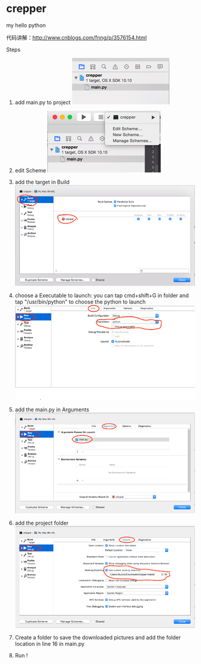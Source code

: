 # crepper
my hello python

代码讲解：http://www.cnblogs.com/fnng/p/3576154.html 

Steps

1. add main.py to project
![step1](https://github.com/atuooo/crepper/blob/master/steps/step1.png)

2. edit Scheme
![step2](https://github.com/atuooo/crepper/blob/master/steps/step2.png)

3. add the target in Build
![step3](https://github.com/atuooo/crepper/blob/master/steps/step3.png)

4. choose a Executable to launch: you can tap cmd+shift+G in folder and tap "/usr/bin/python" to choose the python to launch 
![step4](https://github.com/atuooo/crepper/blob/master/steps/step4.png)

5. add the main.py in Arguments
![step5](https://github.com/atuooo/crepper/blob/master/steps/step5.png)

6. add the project folder
![step6](https://github.com/atuooo/crepper/blob/master/steps/step6.png)

7. Create a folder to save the downloaded pictures and add the folder location in line 16 in main.py

8. Run ! 
